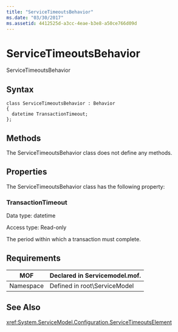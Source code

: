 ```yaml
---
title: "ServiceTimeoutsBehavior"
ms.date: "03/30/2017"
ms.assetid: 4412525d-a3cc-4eae-b3e8-a50ce766d09d
---
```

# ServiceTimeoutsBehavior
ServiceTimeoutsBehavior  

## Syntax  

```  
class ServiceTimeoutsBehavior : Behavior  
{  
  datetime TransactionTimeout;  
};  
```  

## Methods  
 The ServiceTimeoutsBehavior class does not define any methods.  

## Properties  
 The ServiceTimeoutsBehavior class has the following property:  

### TransactionTimeout  
 Data type: datetime  

 Access type: Read-only  

 The period within which a transaction must complete.  

## Requirements  


|MOF|Declared in Servicemodel.mof.|  
|---------|-----------------------------------|  
|Namespace|Defined in root\ServiceModel|  

## See Also  
 <xref:System.ServiceModel.Configuration.ServiceTimeoutsElement>
